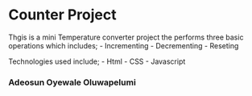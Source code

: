 # Counter Project

Thgis is a mini Temperature converter project the performs three basic operations which includes;
    - Incrementing
    - Decrementing
    - Reseting

Technologies used include;
    - Html
    - CSS
    - Javascript

### Adeosun Oyewale Oluwapelumi
